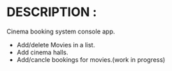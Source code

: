 # DESCRIPTION :

Cinema booking system console app.

* Add/delete Movies in a list.
* Add cinema halls.
* Add/cancle bookings for movies.(work in progress)
